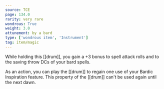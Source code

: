```yaml
---
source: TCE
page: 134.0
rarity: very rare
wondrous: True
weight: 3.0
attunement: by a bard
type: ['wondrous item', 'Instrument']
tag: item/magic
---
```


While holding this [[drum]], you gain a +3 bonus to spell attack rolls and to the saving throw DCs of your bard spells.

As an action, you can play the [[drum]] to regain one use of your Bardic Inspiration feature. This property of the [[drum]] can't be used again until the next dawn.


